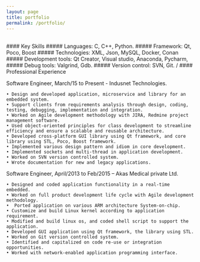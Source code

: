 ```yaml
---
layout: page
title: portfolio
permalink: /portfolio/
---
```

<br>
#### Key Skills
##### Languages: C, C++, Python.
##### Framework: Qt, Poco, Boost
##### Technologies: XML, Json, MySQL, Docker, Conan
##### Development tools: Qt Creator, Visual studio, Anaconda, Pycharm, 
##### Debug tools: Valgrind, Gdb.
##### Version control:  SVN, Git.
/
#### Professional Experience

Software Engineer, March/15 to Present - Indusnet Technologies.

    • Design and developed application, microservice and library for an embedded system.
    • Support clients from requirements analysis through design, coding, testing, debugging, implementation and integration.
    • Worked on Agile development methodology with JIRA, Redmine project management software.
    • Used object-oriented principles for class development to streamline efficiency and ensure a scalable and reusable architecture.
    • Developed cross-platform GUI library using Qt framework, and core library using STL, Poco, Boost framework.
    • Implemented various design pattern and idiom in core development.
    • Implemented sockets and multi-thread in application development.
    • Worked on SVN version controlled system.
    • Wrote documentation for new and legacy applications.


Software Engineer, April/2013 to Feb/2015 – Akas Medical private Ltd.

    • Designed and coded application functionality in a real-time embedded.
    • Worked on full product development life cycle with Agile development methodology.
    •  Ported application on various ARM architecture System-on-chip.
    • Customize and build Linux kernel according to application requirement.
    • Modified and build linux os, and coded shell script to support the application.
    • Developed GUI application using Qt framework, the library using STL.
    • Worked on Git version controlled system.
    • Identified and capitalized on code re-use or integration opportunities.
    • Worked with network-enabled application programming interface.
</br>
<!--
{% for project in site.portfolio %}

{% if project.redirect %}
<div class="project">
    <div class="thumbnail">
        <a href="{{ project.redirect }}" target="_blank">
        {% if project.img %}
        <img class="thumbnail" src="{{ project.img }}"/>
        {% else %}
        <div class="thumbnail blankbox"></div>
        {% endif %}    
        <span>
            <h1>{{ project.title }}</h1>
            <br/>
            <p>{{ project.description }}</p>
        </span>
        </a>
    </div>
</div>
{% else %}

<div class="project ">
    <div class="thumbnail">
        <a href="{{ site.baseurl }}{{ project.url }}">
        {% if project.img %}
        <img class="thumbnail" src="{{ project.img }}"/>
        {% else %}
        <div class="thumbnail blankbox"></div>
        {% endif %}    
        <span>
            <h1>{{ project.title }}</h1>
            <br/>
            <p>{{ project.description }}</p>
        </span>
        </a>
    </div>
</div>

{% endif %}

{% endfor %}
-->
